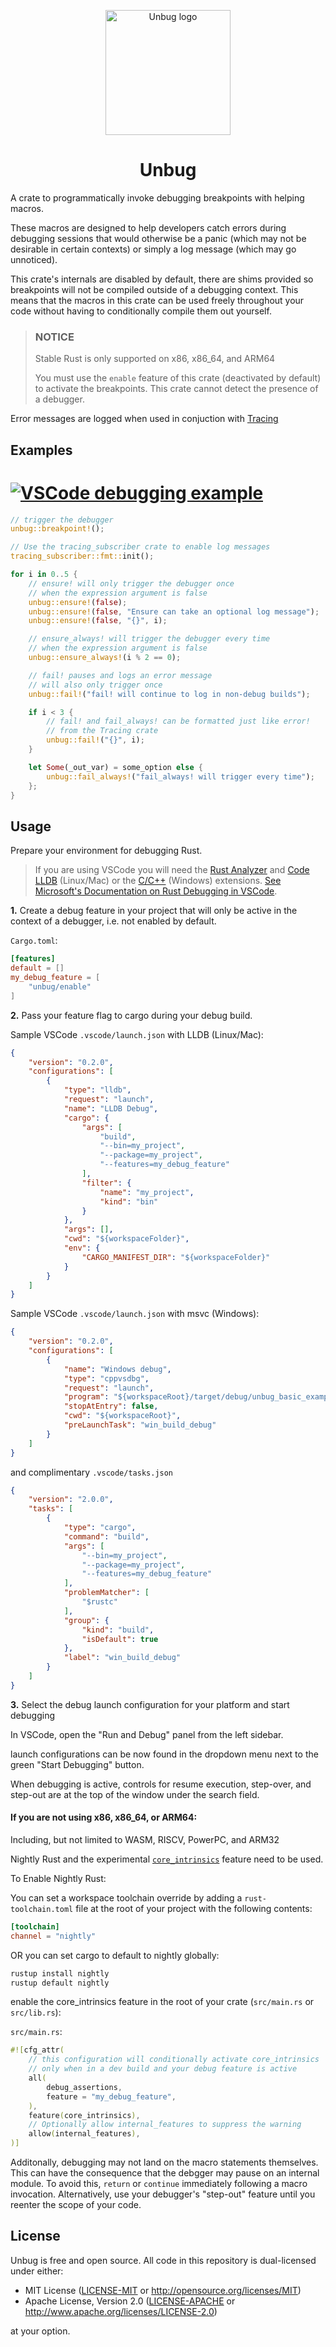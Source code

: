 <p align="center">
    <a target="_blank" href="https://docs.rs/unbug">
        <img src="https://raw.githubusercontent.com/greymattergames/unbug/main/assets/unbug.svg" width="200" alt="Unbug logo"/>
    </a>
</p>
<h1 align="center">Unbug</h1>

A crate to programmatically invoke debugging breakpoints with helping macros.

These macros are designed to help developers catch errors during debugging sessions that would otherwise be a panic (which may not be desirable in certain contexts) or simply a log message (which may go unnoticed).

This crate's internals are disabled by default, there are shims provided so breakpoints will not be compiled outside of a debugging context. This means that the macros in this crate can be used freely throughout your code without having to conditionally compile them out yourself.

> ### NOTICE
>
> Stable Rust is only supported on x86, x86_64, and ARM64
>
> You must use the `enable` feature of this crate (deactivated by default) to activate the breakpoints. This crate cannot detect the presence of a debugger.

Error messages are logged when used in conjuction with [Tracing](https://github.com/tokio-rs/tracing)

## Examples

# [![VSCode debugging example](https://raw.githubusercontent.com/greymattergames/unbug/master/assets/debug.png)](https://github.com/greymattergames/unbug/blob/master/examples/basic/src/main.rs)

```rust
// trigger the debugger
unbug::breakpoint!();

// Use the tracing_subscriber crate to enable log messages
tracing_subscriber::fmt::init();

for i in 0..5 {
    // ensure! will only trigger the debugger once
    // when the expression argument is false
    unbug::ensure!(false);
    unbug::ensure!(false, "Ensure can take an optional log message");
    unbug::ensure!(false, "{}", i);

    // ensure_always! will trigger the debugger every time
    // when the expression argument is false
    unbug::ensure_always!(i % 2 == 0);

    // fail! pauses and logs an error message
    // will also only trigger once
    unbug::fail!("fail! will continue to log in non-debug builds");

    if i < 3 {
        // fail! and fail_always! can be formatted just like error!
        // from the Tracing crate
        unbug::fail!("{}", i);
    }

    let Some(_out_var) = some_option else {
        unbug::fail_always!("fail_always! will trigger every time");
    };
}

```

## Usage

Prepare your environment for debugging Rust.
> If you are using VSCode you will need the [Rust Analyzer](https://marketplace.visualstudio.com/items?itemName=rust-lang.rust-analyzer) and [Code LLDB](https://marketplace.visualstudio.com/items?itemName=vadimcn.vscode-lldb)  (Linux/Mac) or the [C/C++](https://marketplace.visualstudio.com/items?itemName=ms-vscode.cpptools) (Windows) extensions. [See Microsoft's Documentation on Rust Debugging in VSCode](https://code.visualstudio.com/docs/languages/rust#_debugging).

__1.__ Create a debug feature in your project that will only be active in the context of a debugger, i.e. not enabled by default.

`Cargo.toml`:
```toml
[features]
default = []
my_debug_feature = [
    "unbug/enable"
]
```

__2.__ Pass your feature flag to cargo during your debug build.

Sample VSCode `.vscode/launch.json` with LLDB (Linux/Mac):
```json
{
    "version": "0.2.0",
    "configurations": [
        {
            "type": "lldb",
            "request": "launch",
            "name": "LLDB Debug",
            "cargo": {
                "args": [
                    "build",
                    "--bin=my_project",
                    "--package=my_project",
                    "--features=my_debug_feature"
                ],
                "filter": {
                    "name": "my_project",
                    "kind": "bin"
                }
            },
            "args": [],
            "cwd": "${workspaceFolder}",
            "env": {
                "CARGO_MANIFEST_DIR": "${workspaceFolder}"
            }
        }
    ]
}
```

Sample VSCode `.vscode/launch.json` with msvc (Windows):
```json
{
    "version": "0.2.0",
    "configurations": [
		{
            "name": "Windows debug",
            "type": "cppvsdbg",
            "request": "launch",
            "program": "${workspaceRoot}/target/debug/unbug_basic_example.exe",
            "stopAtEntry": false,
            "cwd": "${workspaceRoot}",
            "preLaunchTask": "win_build_debug"
        }
    ]
}
```

and complimentary `.vscode/tasks.json`
```json
{
	"version": "2.0.0",
	"tasks": [
		{
			"type": "cargo",
			"command": "build",
			"args": [
				"--bin=my_project",
				"--package=my_project",
				"--features=my_debug_feature"
			],
			"problemMatcher": [
				"$rustc"
			],
			"group": {
				"kind": "build",
				"isDefault": true
			},
			"label": "win_build_debug"
		}
	]
}
```

__3.__ Select the debug launch configuration for your platform and start debugging

In VSCode, open the "Run and Debug" panel from the left sidebar.

launch configurations can be now found in the dropdown menu next to the green "Start Debugging" button.

When debugging is active, controls for resume execution, step-over, and step-out are at the top of the window under the search field.


#### If you are not using x86, x86_64, or ARM64:
Including, but not limited to WASM, RISCV, PowerPC, and ARM32

Nightly Rust and the experimental [`core_intrinsics`](https://doc.rust-lang.org/core/intrinsics/fn.breakpoint.html) feature need to be used.

To Enable Nightly Rust:

You can set a workspace toolchain override by adding a `rust-toolchain.toml` file at the root of your project with the following contents:
```toml
[toolchain]
channel = "nightly"
```

OR you can set cargo to default to nightly globally:
```bash
rustup install nightly
rustup default nightly
```

enable the core_intrinsics feature in the root of your crate (`src/main.rs` or `src/lib.rs`):

`src/main.rs`:
```rust
#![cfg_attr(
    // this configuration will conditionally activate core_intrinsics
    // only when in a dev build and your debug feature is active
    all(
        debug_assertions,
        feature = "my_debug_feature",
    ),
    feature(core_intrinsics),
    // Optionally allow internal_features to suppress the warning
    allow(internal_features),
)]
```


Additonally, debugging may not land on the macro statements themselves. This can have the consequence that the debgger may pause on an internal module. To avoid this, `return` or `continue` immediately following a macro invocation. Alternatively, use your debugger's "step-out" feature until you reenter the scope of your code.

## License

Unbug is free and open source. All code in this repository is dual-licensed under either:

- MIT License ([LICENSE-MIT](/LICENSE-MIT) or <http://opensource.org/licenses/MIT>)
- Apache License, Version 2.0 ([LICENSE-APACHE](/LICENSE-APACHE) or <http://www.apache.org/licenses/LICENSE-2.0>)

at your option.
